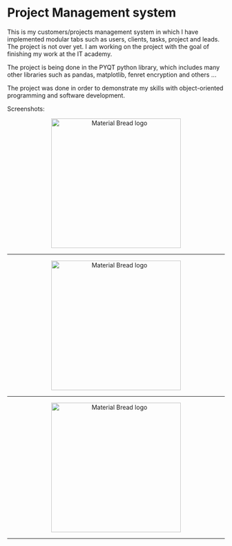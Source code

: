 # Project Management system
This is my customers/projects management system in which I have implemented modular tabs such as users, clients, tasks, project and leads. The project is not over yet. I am working on the project with the goal of finishing my work at the IT academy.

The project is being done in the PYQT python library, which includes many other libraries such as pandas, matplotlib, fenret encryption and others ...

The project was done in order to demonstrate my skills with object-oriented programming and software development.

Screenshots:

<p align="center">
  <img width="300" src="https://i.imgur.com/u6yU2wS.png" alt="Material Bread logo">
  <hr>
</p>

<p align="center">
  <img width="300" src="https://i.imgur.com/PanZJek.png" alt="Material Bread logo">
  <hr>
</p>

<p align="center">
  <img width="300" src="https://i.imgur.com/GsR4x7i.png" alt="Material Bread logo">
  <hr>
</p>
